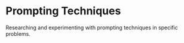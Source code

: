 # Prompting Techniques

Researching and experimenting with prompting techniques in specific problems.
